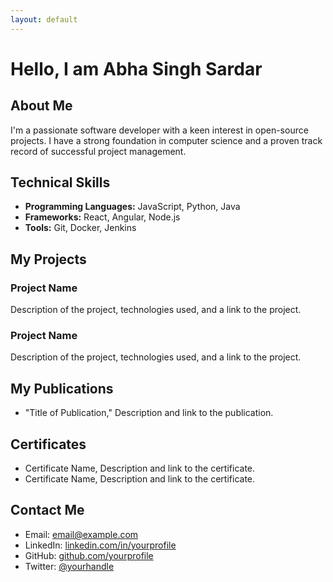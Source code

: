 ```yaml
---
layout: default
---
```


# Hello, I am Abha Singh Sardar

## About Me

I'm a passionate software developer with a keen interest in open-source projects. I have a strong foundation in computer science and a proven track record of successful project management.

## Technical Skills

- **Programming Languages:** JavaScript, Python, Java
- **Frameworks:** React, Angular, Node.js
- **Tools:** Git, Docker, Jenkins

## My Projects

### Project Name
Description of the project, technologies used, and a link to the project.

### Project Name
Description of the project, technologies used, and a link to the project.

## My Publications

- "Title of Publication," Description and link to the publication.

## Certificates

- Certificate Name, Description and link to the certificate.
- Certificate Name, Description and link to the certificate.

## Contact Me

- Email: [email@example.com](mailto:email@example.com)
- LinkedIn: [linkedin.com/in/yourprofile](https://linkedin.com/in/yourprofile)
- GitHub: [github.com/yourprofile](https://github.com/yourprofile)
- Twitter: [@yourhandle](https://twitter.com/yourhandle)
